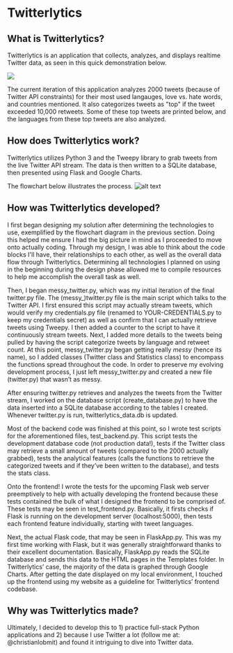 # Twitterlytics

## What is Twitterlytics?
Twitterlytics is an application that collects, analyzes, and displays realtime Twitter data, as seen in this quick demonstration below.

<a href="https://player.vimeo.com/video/283262887" target="_blank"><img src="https://thumbs.gfycat.com/ElementarySilverLadybug-size_restricted.gif"/></a>

The current iteration of this application analyzes 2000 tweets (because of Twitter API constraints) for their most used langauges, love vs. hate words, and countries mentioned. It also categorizes tweets as "top" if the tweet exceeded 10,000 retweets. Some of these top tweets are printed below, and the languages from these top tweets are also analyzed.

## How does Twitterlytics work?
Twitterlytics utilizes Python 3 and the Tweepy library to grab tweets from the live Twitter API stream. The data is then written to a SQLite database, then presented using Flask and Google Charts.

The flowchart below illustrates the process.
![alt text](https://christiantimbol.com/live-Twitterlytics/static/img/tlytics.png "tlytics flowchart")

## How was Twitterlytics developed?
I first began designing my solution after determining the technologies to use, exemplified by the flowchart diagram in the previous section. Doing this helped me ensure I had the big picture in mind as I proceeded to move onto actually coding. Through my design, I was able to think about the code blocks I'll have, their relationships to each other, as well as the overall data flow through Twitterlytics. Determining all technologies I planned on using in the beginning during the design phase allowed me to compile resources to help me accomplish the overall task as well.

Then, I began messy_twitter.py, which was my initial iteration of the final twitter.py file. The (messy_)twitter.py file is the main script which talks to the Twitter API. I first ensured this script may actually stream tweets, which would verify my credentials.py file (renamed to YOUR-CREDENTIALS.py to keep my credentials secret) as well as confirm that I can actually retrieve tweets using Tweepy. I then added a counter to the script to have it continuously stream tweets. Next, I added more details to the tweets being pulled by having the script categorize tweets by language and retweet count. At this point, messy_twitter.py began getting really *messy* (hence its name), so I added classes (Twitter class and Statistics class) to encompass the functions spread throughout the code. In order to preserve my evolving development process, I just left messy_twitter.py and created a new file (twitter.py) that wasn’t as messy.

After ensuring twitter.py retrieves and analyzes the tweets from the Twitter stream, I worked on the database script (create_database.py) to have the data inserted into a SQLite database according to the tables I created. Whenever twitter.py is run, twitterlytics_data.db is updated.

Most of the backend code was finished at this point, so I wrote test scripts for the aforementioned files, test_backend.py. This script tests the development database code (not production data!), tests if the Twitter class may retrieve a small amount of tweets (compared to the 2000 actually grabbed), tests the analytical features (calls the functions to retrieve the categorized tweets and if they’ve been written to the database), and tests the stats class.

Onto the frontend! I wrote the tests for the upcoming Flask web server preemptively to help with actually developing the frontend because these tests contained the bulk of what I designed the frontend to be comprised of. These tests may be seen in test_frontend.py. Basically, it firsts checks if Flask is running on the development server (localhost:5000), then tests each frontend feature individually, starting with tweet languages.

Next, the actual Flask code, that may be seen in FlaskApp.py. This was my first time working with Flask, but it was generally straightforward thanks to their excellent documentation. Basically, FlaskApp.py reads the SQLite database and sends this data to the HTML pages in the Templates folder. In Twitterlytics’ case, the majority of the data is graphed through Google Charts. After getting the date displayed on my local environment, I touched up the frontend using my website as a guideline for Twitterlytics’ frontend codebase.

## Why was Twitterlytics made?
Ultimately, I decided to develop this to 1) practice full-stack Python applications and 2) because I use Twitter a lot (follow me at: @christianlobmit) and found it intriguing to dive into Twitter data.


<!--

ToDo:
- fix nav bar mobile
- fix the inability to vertically scroll the embedded gists
- fix nav bar highlighting

-->

<!--

below is template for rest of readme

## Getting Started

These instructions will get you a copy of the project up and running on your local machine for development and testing purposes. See deployment for notes on how to deploy the project on a live system.

### Prerequisites

What things you need to install the software and how to install them

```
Give examples
```

### Installing

A step by step series of examples that tell you how to get a development env running

Say what the step will be

```
Give the example
```

And repeat

```
until finished
```

End with an example of getting some data out of the system or using it for a little demo

## Running the tests

Explain how to run the automated tests for this system

### Break down into end to end tests

Explain what these tests test and why

```
Give an example
```

### And coding style tests

Explain what these tests test and why

```
Give an example
```

## Deployment

Add additional notes about how to deploy this on a live system

## Built With

* [Dropwizard](http://www.dropwizard.io/1.0.2/docs/) - The web framework used
* [Maven](https://maven.apache.org/) - Dependency Management
* [ROME](https://rometools.github.io/rome/) - Used to generate RSS Feeds

## Contributing

Please read [CONTRIBUTING.md](https://gist.github.com/PurpleBooth/b24679402957c63ec426) for details on our code of conduct, and the process for submitting pull requests to us.

## Versioning

We use [SemVer](http://semver.org/) for versioning. For the versions available, see the [tags on this repository](https://github.com/your/project/tags).

## Authors

* **Billie Thompson** - *Initial work* - [PurpleBooth](https://github.com/PurpleBooth)

See also the list of [contributors](https://github.com/your/project/contributors) who participated in this project.

## License

This project is licensed under the MIT License - see the [LICENSE.md](LICENSE.md) file for details

## Acknowledgments

* Hat tip to anyone whose code was used
* Inspiration
* etc

-->
